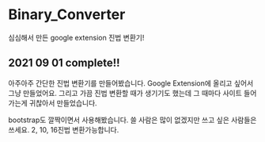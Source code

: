# Binary_Converter
심심해서 만든 google extension 진법 변환기!

## 2021 09 01 complete!!
아주아주 간단한 진법 변환기를 만들어봤습니다.
Google Extension에 올리고 싶어서 그냥 만들었어요.
그리고 가끔 진법 변환할 때가 생기기도 했는데 그 때마다 사이트 들어가는게 귀찮아서 만들었습니다.

bootstrap도 깔짝이면서 사용해봤습니다. 쓸 사람은 많이 없겠지만 쓰고 싶은 사람들은 쓰세요.
2, 10, 16진법 변환가능합니다.
